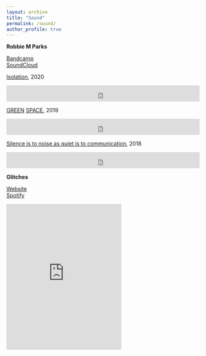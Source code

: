 ```yaml
---
layout: archive
title: "Sound"
permalink: /sound/
author_profile: true
---
```


<b>Robbie M Parks</b>

<a href='https://robbiemparks.bandcamp.com/' target="_blank">Bandcamp<br></a>
<a href='https://soundcloud.com/rmiparks' target="_blank">SoundCloud<br></a>

<a href='https://soundcloud.com/rmiparks/sets/isolation' target="_blank">Isolation</a>, 2020<br>

<iframe style="border: 0; width: 100%; height: 42px;" src="https://bandcamp.com/EmbeddedPlayer/album=2781978344/size=small/bgcol=ffffff/linkcol=0687f5/transparent=true/" seamless><a href="http://robbiemparks.bandcamp.com/album/isolation">Isolation by Robbie M Parks</a></iframe>

<a href='https://www.greatexhibitionroadfestival.co.uk/event/green-space/?backto=whats-on' target="_blank">GREEN</a>
<a href='https://robbiemparks.bandcamp.com/album/green-space' target="_blank">  SPACE</a>, 2019<br>

<iframe style="border: 0; width: 100%; height: 42px;" src="https://bandcamp.com/EmbeddedPlayer/album=2788242479/size=small/bgcol=ffffff/linkcol=0687f5/transparent=true/" seamless><a href="http://robbiemparks.bandcamp.com/album/green-space">GREEN SPACE by Robbie M Parks</a></iframe>

<a href='https://soundcloud.com/rmiparks/sets/silence-is-to-noise-as-quiet-is-to-communication' target="_blank">Silence is to noise as quiet is to communication</a>, 2018<br>

<iframe style="border: 0; width: 100%; height: 42px;" src="https://bandcamp.com/EmbeddedPlayer/album=2003895136/size=small/bgcol=ffffff/linkcol=0687f5/transparent=true/" seamless><a href="http://robbiemparks.bandcamp.com/album/silence-is-to-noise-as-quiet-is-to-communication">Silence is to noise as quiet is to communication by Robbie M Parks</a></iframe>

<b>Glitches</b>

<a href='https://www.glitchesmusic.co.uk/' target="_blank">Website</a><br>
<a href='https://open.spotify.com/artist/7EWl2Eh2mIAIl1k9YzXGIs?si=nGwZ8kWqRE2PuXfbA_LjRQ' target="_blank">Spotify</a><br>

<iframe src="https://open.spotify.com/embed/album/5SXfpWymqjT7zBiwZOqUsd" width="300" height="380" frameborder="0" allowtransparency="true" allow="encrypted-media"></iframe>

